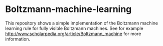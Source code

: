# Boltzmann-machine-learning
This repository shows a simple implementation of the Boltzmann machine learning rule for fully visible Boltzmann machines. See for example http://www.scholarpedia.org/article/Boltzmann_machine for more information.
